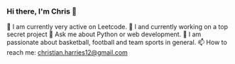 ### Hi there, I'm Chris 👋

🔭 I am currently very active on Leetcode.
🤔 I and currently working on a top secret project
💬 Ask me about Python or web development.
🏀 I am passionate about basketball, football and team sports in general.
📫 How to reach me: christian.harries12@gmail.com
